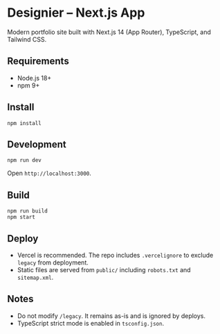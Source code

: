# Designier – Next.js App

Modern portfolio site built with Next.js 14 (App Router), TypeScript, and Tailwind CSS.

## Requirements
- Node.js 18+
- npm 9+

## Install
```
npm install
```

## Development
```
npm run dev
```
Open `http://localhost:3000`.

## Build
```
npm run build
npm start
```

## Deploy
- Vercel is recommended. The repo includes `.vercelignore` to exclude `legacy` from deployment.
- Static files are served from `public/` including `robots.txt` and `sitemap.xml`.

## Notes
- Do not modify `/legacy`. It remains as-is and is ignored by deploys.
- TypeScript strict mode is enabled in `tsconfig.json`.
